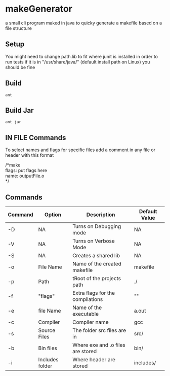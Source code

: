 # makeGenerator
a small cli program maked in java to quicky generate a makefile based on a file structure

## Setup
  You might need to change path.lib to fit where junit
  is installed in order to run tests if it is in
  "/usr/share/java/" (default install path on Linux) you should be fine

## Build
`ant`
## Build Jar
`ant jar`

## IN FILE Commands
To select names and flags for specific files add a comment in any file or header with this format

/*make  
  flags: put flags here  
  name: outputFile.o  
*/
  

## Commands
| Command | Option          | Description                       | Default Value |
|---------|-----------------|-----------------------------------|---------------|
| -D      | NA              | Turns on Debugging mode           | NA            |
| -V      | NA              | Turns on Verbose Mode             | NA            |
| -S      | NA              | Creates a shared lib              | NA            |
| -o      | File Name       | Name of the created makefile      | makefile      |
| -p      | Path            | tRoot of the projects path        | ./            |
| -f      | "flags"         | Extra flags for the compilations  | ""            |
| -e      | file Name       | Name of the executable            | a.out         |
| -c      | Compiler        | Compiler name                     | gcc           |
| -s      | Source Files    | The folder src files are in       | src/          |
| -b      | Bin files       | Where exe and .o files are stored | bin/          |
| -i      | Includes folder | Where header are stored           | includes/     |
